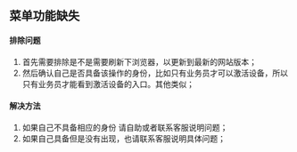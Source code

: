 ## 菜单功能缺失


#### 排除问题
1. 首先需要排除是不是需要刷新下浏览器，以更新到最新的网站版本；
2. 然后确认自己是否具备该操作的身份，比如只有业务员才可以激活设备，所以只有业务员才能看到激活设备的入口。其他类似；

#### 解决方法
1. 如果自己不具备相应的身份 请自助或者联系客服说明问题；
2. 如果自己具备但是没有出现，也请联系客服说明具体问题；